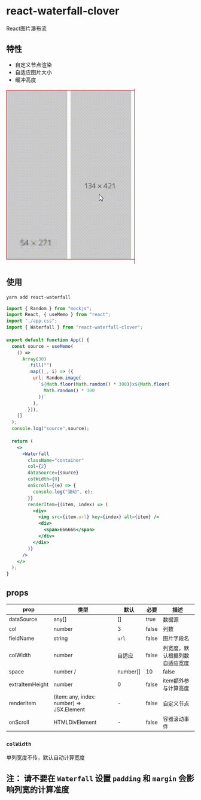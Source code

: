 # react-waterfall-clover
React图片瀑布流

## 特性

- 自定义节点渲染
- 自适应图片大小
- 缓冲高度

![react-waterfall](https://github.com/tpc-ht/react-waterfall-clover/blob/main/public/images/waterfall.gif)

## 使用

```
yarn add react-waterfall
```
```jsx
import { Random } from "mockjs";
import React, { useMemo } from "react";
import "./app.css";
import { Waterfall } from "react-waterfall-clover";

export default function App() {
  const source = useMemo(
    () =>
      Array(30)
        .fill("")
        .map((_, i) => ({
          url: Random.image(
            `${Math.floor(Math.random() * 300)}x${Math.floor(
              Math.random() * 300
            )}`
          ),
        })),
    []
  );
  console.log("source",source);
  
  return (
    <>
      <Waterfall
        className="container"
        col={2}
        dataSource={source}
        colWidth={0}
        onScroll={(e) => {
          console.log("滚动", e);
        }}
        renderItem={(item, index) => (
          <div>
            <img src={item.url} key={index} alt={item} />
            <div>
              <span>666666</span>
            </div>
          </div>
        )}
      />
    </>
  );
}
```

## props

| prop            | 类型                                         | 默认    | 必要  | 描述                 |
| --------------- | ------------------------------------------  | ------- | ----- | -------------------- |
| dataSource      | any[]                                       | []      | true | 数据源                 |
| col             | number                                      | 3       | false | 列数                 |
| fieldName       | string                                      | `url`   | false | 图片字段名             |
| colWidth        | number                                      | 自适应   | false | 列宽度，默认根据列数自适应宽度 |
| space           | number /| number[]                          | 10      | false | 间隙                 |
| extraItemHeight | number                                      | 0       | false | item额外参与计算高度 |
| renderItem      | (item: any, index: number) => JSX.Element   | -       | false | 自定义节点 |
| onScroll        | HTMLDivElement                              | -       | false | 容器滚动事件         |


### `colWidth`

单列宽度不传，默认自动计算宽度

## 注： 请不要在 `Waterfall` 设置 `padding` 和 `margin` 会影响列宽的计算准度